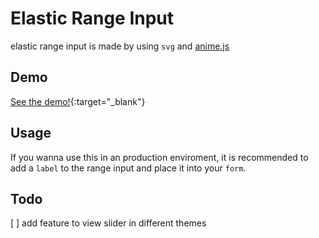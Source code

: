 # Elastic Range Input
elastic range input is made by using ```svg``` and [anime.js](https://github.com/juliangarnier/anime)

## Demo
[See the demo!](https://tombraul.github.io/elastic-range-input/){:target="_blank"}

## Usage
If you wanna use this in an production enviroment, it is recommended to add a ```label``` to the range input and place it into your ```form```.

## Todo
[ ] add feature to view slider in different themes
